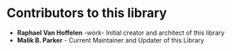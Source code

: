 # Contributors to this library

* **Raphael Van Hoffelen** -*work*- Initial creator and architect of this library
* **Malik B. Parker** - Current Maintainer and Updater of this Library
